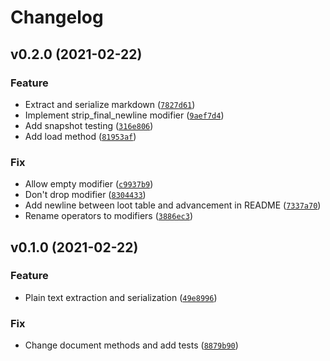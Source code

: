 # Changelog

<!--next-version-placeholder-->

## v0.2.0 (2021-02-22)
### Feature
* Extract and serialize markdown ([`7827d61`](https://github.com/vberlier/lectern/commit/7827d61a9fa298da55e05246c294c2a011750017))
* Implement strip_final_newline modifier ([`9aef7d4`](https://github.com/vberlier/lectern/commit/9aef7d45d0db7b4f7bac667e351b09097e68c2d0))
* Add snapshot testing ([`316e806`](https://github.com/vberlier/lectern/commit/316e8065a59571722cb0a4bdf2fd38912c818111))
* Add load method ([`81953af`](https://github.com/vberlier/lectern/commit/81953af678e6e20237cbc7d689775c144ef51f16))

### Fix
* Allow empty modifier ([`c9937b9`](https://github.com/vberlier/lectern/commit/c9937b96e7b9884027f61dfba719d22692a49d67))
* Don't drop modifier ([`8304433`](https://github.com/vberlier/lectern/commit/8304433b592b7dd09ca914fd63084fca8cdbecd4))
* Add newline between loot table and advancement in README ([`7337a70`](https://github.com/vberlier/lectern/commit/7337a70019cd86fa61c33bb212046111419173e8))
* Rename operators to modifiers ([`3886ec3`](https://github.com/vberlier/lectern/commit/3886ec317b66a50ee0935dec5cb1f72eb3582ccc))

## v0.1.0 (2021-02-22)
### Feature
* Plain text extraction and serialization ([`49e8996`](https://github.com/vberlier/lectern/commit/49e8996d3398a8683ea91de3df062e47707574c8))

### Fix
* Change document methods and add tests ([`8879b90`](https://github.com/vberlier/lectern/commit/8879b909c00fa5299793ce90db8c1ee81d2af085))
